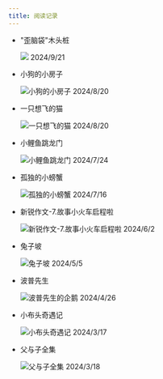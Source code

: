 ```yaml
---
title: 阅读记录
---
```


-  "歪脑袋"木头桩

    ![](wainaodaimutouzhuang.jpg)
	2024/9/21

-  小狗的小房子

    ![小狗的小房子](xiaogoudexiaofangzi.jpg)
	2024/8/20
-  一只想飞的猫

    ![一只想飞的猫](yizhixiangfeidemao.jpg)
	2024/8/20
-  小鲤鱼跳龙门

    ![小鲤鱼跳龙门](xiaoliyutiaolongmen.jpg)
	2024/7/24
-  孤独的小螃蟹

    ![孤独的小螃蟹](gududexiaopangxie.jpg)
	2024/7/16
-  新锐作文-7.故事小火车启程啦

    ![新锐作文-7.故事小火车启程啦](xinruizuowen.jpg)
	2024/6/2
-  兔子坡

    ![兔子坡](tuzipo.jpg)
	2024/5/5
-  波普先生

    ![波普先生的企鹅](bopuxianshengdeqie.jpg)
	2024/4/26
-  小布头奇遇记

    ![小布头奇遇记](xiaobutouqiyuji.png)
	2024/3/17
-  父与子全集

    ![父与子全集](fuyuziquanji.jpg)
	2024/3/18



